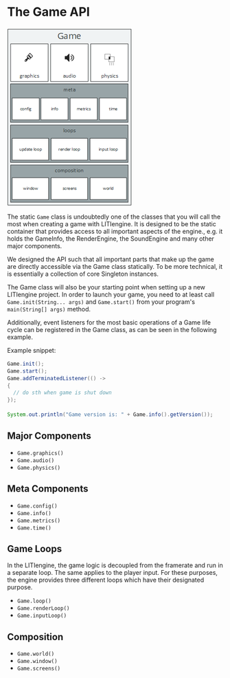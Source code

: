 # The Game API

![Game API](../images/api-game.png)

The static `Game` class is undoubtedly one of the classes that you will call the most when creating a game with LITIengine.
It is designed to be the static container that provides access to all important aspects of the engine., e.g. it holds the GameInfo, the RenderEngine, the SoundEngine and many other major components.

We designed the API such that all important parts that make up the game are directly accessible via the Game class statically.
To be more technical, it is essentially a collection of core Singleton instances.

The Game class will also be your starting point when setting up a new LITIengine project.
In order to launch your game,  you need to at least call `Game.init(String... args)` and `Game.start()` from your program's `main(String[] args)` method.

Additionally, event listeners for the most basic operations of a Game life cycle can be registered in the Game class, as can be seen in the following example.

Example snippet:
```java
Game.init();
Game.start();
Game.addTerminatedListener(() -> 
{
  // do sth when game is shut down
});

System.out.println("Game version is: " + Game.info().getVersion());
```
## Major Components
 * `Game.graphics()`
 * `Game.audio()`
 * `Game.physics()`

## Meta Components
 * `Game.config()`
 * `Game.info()`
 * `Game.metrics()`
 * `Game.time()`

## Game Loops
In the LITIengine, the game logic is decoupled from the framerate and run in a separate loop. The same applies to the player input. 
For these purposes, the engine provides three different loops which have their designated purpose.

 * `Game.loop()`
 * `Game.renderLoop()`
 * `Game.inputLoop()`

## Composition
 * `Game.world()`
 * `Game.window()`
 * `Game.screens()`